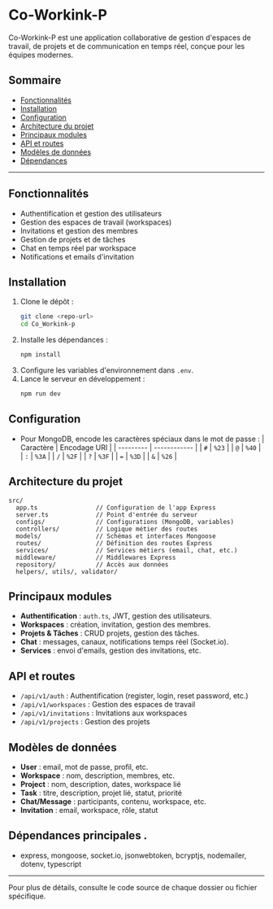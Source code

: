 # Co-Workink-P

Co-Workink-P est une application collaborative de gestion d'espaces de travail, de projets et de communication en temps réel, conçue pour les équipes modernes.

## Sommaire

- [Fonctionnalités](#fonctionnalités)
- [Installation](#installation)
- [Configuration](#configuration)
- [Architecture du projet](#architecture-du-projet)
- [Principaux modules](#principaux-modules)
- [API et routes](#api-et-routes)
- [Modèles de données](#modèles-de-données)
- [Dépendances](#dépendances)

---

## Fonctionnalités

- Authentification et gestion des utilisateurs
- Gestion des espaces de travail (workspaces)
- Invitations et gestion des membres
- Gestion de projets et de tâches
- Chat en temps réel par workspace
- Notifications et emails d'invitation

## Installation

1. Clone le dépôt :
   ```bash
   git clone <repo-url>
   cd Co_Workink-p
   ```
2. Installe les dépendances :
   ```bash
   npm install
   ```
3. Configure les variables d'environnement dans `.env`.
4. Lance le serveur en développement :
   ```bash
   npm run dev
   ```

## Configuration

- Pour MongoDB, encode les caractères spéciaux dans le mot de passe :
  | Caractère | Encodage URI |
  | --------- | ------------ |
  | `#`       | `%23`        |
  | `@`       | `%40`        |
  | `:`       | `%3A`        |
  | `/`       | `%2F`        |
  | `?`       | `%3F`        |
  | `=`       | `%3D`        |
  | `&`       | `%26`        |

## Architecture du projet

```
src/
  app.ts                // Configuration de l'app Express
  server.ts             // Point d'entrée du serveur
  configs/              // Configurations (MongoDB, variables)
  controllers/          // Logique métier des routes
  models/               // Schémas et interfaces Mongoose
  routes/               // Définition des routes Express
  services/             // Services métiers (email, chat, etc.)
  middleware/           // Middlewares Express
  repository/           // Accès aux données
  helpers/, utils/, validator/
```

## Principaux modules

- **Authentification** : `auth.ts`, JWT, gestion des utilisateurs.
- **Workspaces** : création, invitation, gestion des membres.
- **Projets & Tâches** : CRUD projets, gestion des tâches.
- **Chat** : messages, canaux, notifications temps réel (Socket.io).
- **Services** : envoi d'emails, gestion des invitations, etc.

## API et routes

- `/api/v1/auth` : Authentification (register, login, reset password, etc.)
- `/api/v1/workspaces` : Gestion des espaces de travail
- `/api/v1/invitations` : Invitations aux workspaces
- `/api/v1/projects` : Gestion des projets

## Modèles de données

- **User** : email, mot de passe, profil, etc.
- **Workspace** : nom, description, membres, etc.
- **Project** : nom, description, dates, workspace lié
- **Task** : titre, description, projet lié, statut, priorité
- **Chat/Message** : participants, contenu, workspace, etc.
- **Invitation** : email, workspace, rôle, statut

## Dépendances principales .

- express, mongoose, socket.io, jsonwebtoken, bcryptjs, nodemailer, dotenv, typescript

---

Pour plus de détails, consulte le code source de chaque dossier ou fichier spécifique.
